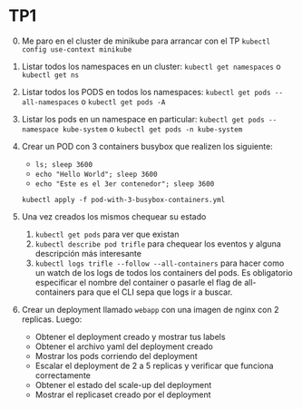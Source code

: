 # TP1
0. Me paro en el cluster de minikube para arrancar con el TP `kubectl config use-context minikube`
1. Listar todos los namespaces en un cluster: `kubectl get namespaces` o `kubectl get ns`
2. Listar todos los PODS en todos los namespaces: `kubectl get pods --all-namespaces` o `kubectl get pods -A`
3. Listar los pods en un namespace en particular: `kubectl get pods --namespace kube-system` o `kubectl get pods -n kube-system`
4. Crear un POD con 3 containers busybox que realizen los siguiente:
	- `ls; sleep 3600`
	- `echo "Hello World"; sleep 3600`
	- `echo "Este es el 3er contenedor"; sleep 3600`

	`kubectl apply -f pod-with-3-busybox-containers.yml`
5. Una vez creados los mismos chequear su estado
   1. `kubectl get pods` para ver que existan
   2. `kubectl describe pod trifle` para chequear los eventos y alguna descripción más interesante
   3. `kubectl logs trifle --follow --all-containers` para hacer como un watch de los logs de todos los containers del pods. Es obligatorio especificar el nombre del container o pasarle el flag de all-containers para que el CLI sepa que logs ir a buscar.
6. Crear un deployment llamado `webapp` con una imagen de nginx con 2 replicas. Luego:
	* Obtener el deployment creado y mostrar tus labels 
	* Obtener el archivo yaml del deployment creado 
	* Mostrar los pods corriendo del deployment 
	* Escalar el deployment de 2 a 5 replicas y verificar que funciona correctamente 
	* Obtener el estado del scale-up del deployment 
	* Mostrar el replicaset creado por el deployment